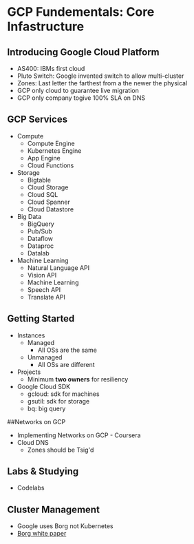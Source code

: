 # GCP Fundementals: Core Infastructure

## Introducing Google Cloud Platform

* AS400: IBMs first cloud
* Pluto Switch: Google invented switch to allow multi-cluster
* Zones: Last letter the farthest from a the newer the physical
* GCP only cloud to guarantee live migration
* GCP only company togive 100% SLA on DNS

## GCP Services

* Compute
    * Compute Engine
    * Kubernetes Engine
    * App Engine
    * Cloud Functions
* Storage
  * Bigtable
  * Cloud Storage
  * Cloud SQL
  * Cloud Spanner
  * Cloud Datastore
* Big Data
  * BigQuery
  * Pub/Sub
  * Dataflow
  * Dataproc
  * Datalab
* Machine Learning
  * Natural Language API
  * Vision API
  * Machine Learning
  * Speech API
  * Translate API

## Getting Started

* Instances
  * Managed
    * All OSs are the same
  * Unmanaged
    * All OSs are different
* Projects
  * Minimum __two owners__ for resiliency
* Google Cloud SDK
  * gcloud: sdk for machines
  * gsutil: sdk for storage
  * bq: big query

##Networks on GCP

* Implementing Networks on GCP - Coursera
* Cloud DNS
  * Zones should be Tsig'd

## Labs & Studying

* Codelabs

## Cluster Management

* Google uses Borg not Kubernetes
* <a href="https://pdos.csail.mit.edu/6.824/papers/borg.pdf"> Borg white paper

